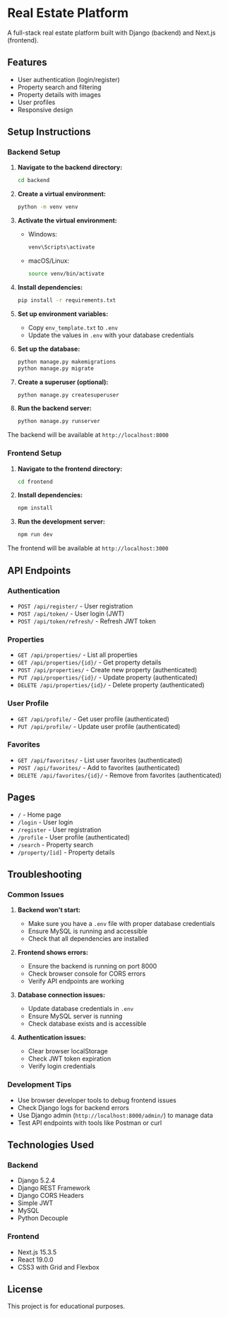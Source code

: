 # Real Estate Platform

A full-stack real estate platform built with Django (backend) and Next.js (frontend).

## Features

- User authentication (login/register)
- Property search and filtering
- Property details with images
- User profiles
- Responsive design

## Setup Instructions

### Backend Setup

1. **Navigate to the backend directory:**

   ```bash
   cd backend
   ```

2. **Create a virtual environment:**

   ```bash
   python -m venv venv
   ```

3. **Activate the virtual environment:**

   - Windows:
     ```bash
     venv\Scripts\activate
     ```
   - macOS/Linux:
     ```bash
     source venv/bin/activate
     ```

4. **Install dependencies:**

   ```bash
   pip install -r requirements.txt
   ```

5. **Set up environment variables:**

   - Copy `env_template.txt` to `.env`
   - Update the values in `.env` with your database credentials

6. **Set up the database:**

   ```bash
   python manage.py makemigrations
   python manage.py migrate
   ```

7. **Create a superuser (optional):**

   ```bash
   python manage.py createsuperuser
   ```

8. **Run the backend server:**
   ```bash
   python manage.py runserver
   ```

The backend will be available at `http://localhost:8000`

### Frontend Setup

1. **Navigate to the frontend directory:**

   ```bash
   cd frontend
   ```

2. **Install dependencies:**

   ```bash
   npm install
   ```

3. **Run the development server:**
   ```bash
   npm run dev
   ```

The frontend will be available at `http://localhost:3000`

## API Endpoints

### Authentication

- `POST /api/register/` - User registration
- `POST /api/token/` - User login (JWT)
- `POST /api/token/refresh/` - Refresh JWT token

### Properties

- `GET /api/properties/` - List all properties
- `GET /api/properties/{id}/` - Get property details
- `POST /api/properties/` - Create new property (authenticated)
- `PUT /api/properties/{id}/` - Update property (authenticated)
- `DELETE /api/properties/{id}/` - Delete property (authenticated)

### User Profile

- `GET /api/profile/` - Get user profile (authenticated)
- `PUT /api/profile/` - Update user profile (authenticated)

### Favorites

- `GET /api/favorites/` - List user favorites (authenticated)
- `POST /api/favorites/` - Add to favorites (authenticated)
- `DELETE /api/favorites/{id}/` - Remove from favorites (authenticated)

## Pages

- `/` - Home page
- `/login` - User login
- `/register` - User registration
- `/profile` - User profile (authenticated)
- `/search` - Property search
- `/property/[id]` - Property details

## Troubleshooting

### Common Issues

1. **Backend won't start:**

   - Make sure you have a `.env` file with proper database credentials
   - Ensure MySQL is running and accessible
   - Check that all dependencies are installed

2. **Frontend shows errors:**

   - Ensure the backend is running on port 8000
   - Check browser console for CORS errors
   - Verify API endpoints are working

3. **Database connection issues:**

   - Update database credentials in `.env`
   - Ensure MySQL server is running
   - Check database exists and is accessible

4. **Authentication issues:**
   - Clear browser localStorage
   - Check JWT token expiration
   - Verify login credentials

### Development Tips

- Use browser developer tools to debug frontend issues
- Check Django logs for backend errors
- Use Django admin (`http://localhost:8000/admin/`) to manage data
- Test API endpoints with tools like Postman or curl

## Technologies Used

### Backend

- Django 5.2.4
- Django REST Framework
- Django CORS Headers
- Simple JWT
- MySQL
- Python Decouple

### Frontend

- Next.js 15.3.5
- React 19.0.0
- CSS3 with Grid and Flexbox

## License

This project is for educational purposes.
